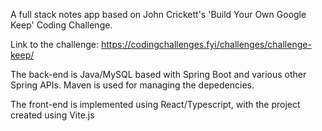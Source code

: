 A full stack notes app based on John Crickett's 'Build Your Own Google Keep' Coding Challenge. 

Link to the challenge: https://codingchallenges.fyi/challenges/challenge-keep/ 

The back-end is Java/MySQL based with Spring Boot and various other Spring APIs. 
Maven is used for managing the depedencies. 

The front-end is implemented using React/Typescript, with the project created using Vite.js 

